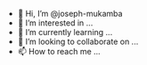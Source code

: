 - 👋 Hi, I’m @joseph-mukamba
- 👀 I’m interested in ...
- 🌱 I’m currently learning ...
- 💞️ I’m looking to collaborate on ...
- 📫 How to reach me ...

<!---
joseph-mukamba/joseph-mukamba is a ✨ special ✨ repository because its `README.md` (this file) appears on your GitHub profile.
You can click the Preview link to take a look at your changes.
--->
